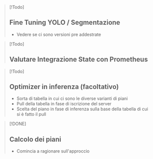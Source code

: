 
> [!Todo]
> ## Fine Tuning YOLO / Segmentazione
> - Vedere se ci sono versioni pre addestrate

> [!Todo]
> ## Valutare Integrazione State con Prometheus

> [!Todo]
> ## Optimizer in inferenza (facoltativo)
> - Sorta di tabella in cui ci sono le diverse varianti di piani
> - Pull della tabella in fase di iscrizione del server
> - Scelta del piano in fase di inferenza sulla base della tabella di cui si è fatto il pull

> [!DONE]
> ## Calcolo dei piani
> - Comincia a ragionare sull'approccio


